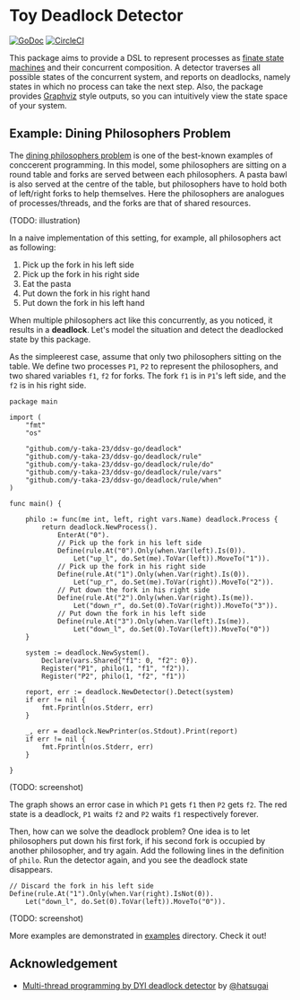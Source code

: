Toy Deadlock Detector
=====================

[![GoDoc](https://godoc.org/github.com/y-taka-23/ddsv-go/deadlock?status.svg)](https://godoc.org/github.com/y-taka-23/ddsv-go/deadlock)
[![CircleCI](https://circleci.com/gh/y-taka-23/ddsv-go.svg?style=svg)](https://circleci.com/gh/y-taka-23/ddsv-go)

This package aims to provide a DSL to represent processes as [finate state machines](https://en.wikipedia.org/wiki/Finite-state_machine) and their concurrent composition. A detector traverses all possible states of the concurrent system, and reports on deadlocks, namely states in which no process can take the next step. Also, the package provides [Graphviz](https://www.graphviz.org/) style outputs, so you can intuitively view the state space of your system.


Example: Dining Philosophers Problem
------------------------------------

The [dining philosophers problem](https://en.wikipedia.org/wiki/Dining_philosophers_problem) is one of the best-known examples of conccerent programming. In this model, some philosophers are sitting on a round table and forks are served between each philosophers. A pasta bawl is also served at the centre of the table, but philosophers have to hold both of left/right forks to help themselves. Here the philosophers are analogues of processes/threads, and the forks are that of shared resources.

(TODO: illustration)

In a naive implementation of this setting, for example, all philosophers act as following:

1. Pick up the fork in his left side
2. Pick up the fork in his right side
3. Eat the pasta
4. Put down the fork in his right hand
5. Put down the fork in his left hand

When multiple philosophers act like this concurrently, as you noticed, it results in a __deadlock__. Let's model the situation and detect the deadlocked state by this package.

As the simpleerest case, assume that only two philosophers sitting on the table. We define two processes `P1`, `P2` to represent the philosophers, and two shared variables `f1`, `f2` for forks. The fork `f1` is in `P1`'s left side, and the `f2` is in his right side.



```golang
package main

import (
	"fmt"
	"os"

	"github.com/y-taka-23/ddsv-go/deadlock"
	"github.com/y-taka-23/ddsv-go/deadlock/rule"
	"github.com/y-taka-23/ddsv-go/deadlock/rule/do"
	"github.com/y-taka-23/ddsv-go/deadlock/rule/vars"
	"github.com/y-taka-23/ddsv-go/deadlock/rule/when"
)

func main() {

	philo := func(me int, left, right vars.Name) deadlock.Process {
		return deadlock.NewProcess().
			EnterAt("0").
			// Pick up the fork in his left side
			Define(rule.At("0").Only(when.Var(left).Is(0)).
				Let("up_l", do.Set(me).ToVar(left)).MoveTo("1")).
			// Pick up the fork in his right side
			Define(rule.At("1").Only(when.Var(right).Is(0)).
				Let("up_r", do.Set(me).ToVar(right)).MoveTo("2")).
			// Put down the fork in his right side
			Define(rule.At("2").Only(when.Var(right).Is(me)).
				Let("down_r", do.Set(0).ToVar(right)).MoveTo("3")).
			// Put down the fork in his left side
			Define(rule.At("3").Only(when.Var(left).Is(me)).
				Let("down_l", do.Set(0).ToVar(left)).MoveTo("0"))
	}

	system := deadlock.NewSystem().
		Declare(vars.Shared{"f1": 0, "f2": 0}).
		Register("P1", philo(1, "f1", "f2")).
		Register("P2", philo(1, "f2", "f1"))

	report, err := deadlock.NewDetector().Detect(system)
	if err != nil {
		fmt.Fprintln(os.Stderr, err)
	}

	_, err = deadlock.NewPrinter(os.Stdout).Print(report)
	if err != nil {
		fmt.Fprintln(os.Stderr, err)
	}

}
```

(TODO: screenshot)

The graph shows an error case in which `P1` gets `f1` then `P2` gets `f2`. The red state is a deadlock, `P1` waits `f2` and `P2` waits `f1` respectively forever.

Then, how can we solve the deadlock problem? One idea is to let philosophers put down his first fork, if his second fork is occupied by another philosopher, and try again. Add the following lines in the definition of `philo`. Run the detector again, and you see the deadlock state disappears.

```golang
// Discard the fork in his left side
Define(rule.At("1").Only(when.Var(right).IsNot(0)).
	Let("down_l", do.Set(0).ToVar(left)).MoveTo("0")).
```

(TODO: screenshot)

More examples are demonstrated in [examples](/examples) directory. Check it out!

Acknowledgement
---------------

* [Multi-thread programming by DYI deadlock detector]() by [@hatsugai](https://github.com/hatsugai)
